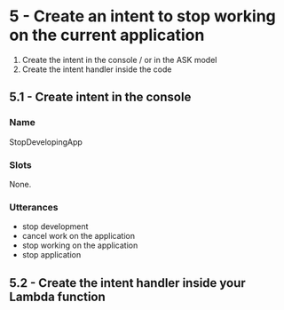 # 5 - Create an intent to stop working on the current application

1. Create the intent in the console / or in the ASK model
2. Create the intent handler inside the code

## 5.1 - Create intent in the console

### Name

StopDevelopingApp

### Slots

None.

### Utterances

- stop development
- cancel work on the application
- stop working on the application
- stop application

## 5.2 - Create the intent handler inside your Lambda function
